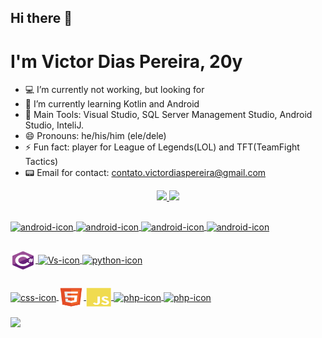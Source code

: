 ## Hi there 👋
# I'm Victor Dias Pereira, 20y
* 💻 I’m currently not working, but looking for
* 🌱 I’m currently learning Kotlin and Android
* 🎒 Main Tools: Visual Studio, SQL Server Management Studio, Android Studio, InteliJ.
* 😄 Pronouns: he/his/him (ele/dele)
* ⚡ Fun fact: player for League of Legends(LOL) and TFT(TeamFight Tactics)
* 📟 Email for contact: contato.victordiaspereira@gmail.com
<div align="center">
  <a href="https://github.com/vdias25">
  <img height="150em" src="https://github-readme-stats.vercel.app/api?username=vdias25&show_icons=true&theme=prussian&include_all_commits=true&count_private=true"/>
  <img height="150em" src="https://github-readme-stats.vercel.app/api/top-langs/?username=vdias25&layout=compact&langs_count=7&theme=prussian"/>
</div>

##
  
<div style="display: inline_block">
    <img align="center" alt="android-icon" height="30" width="40" src="https://cdn.jsdelivr.net/gh/devicons/devicon/icons/android/android-original.svg">
    <img align="center" alt="android-icon" height="30" width="40" src="https://cdn.jsdelivr.net/gh/devicons/devicon/icons/kotlin/kotlin-original.svg">
    <img align="center" alt="android-icon" height="30" width="40" src="https://cdn.jsdelivr.net/gh/devicons/devicon/icons/java/java-original.svg">
    <img align="center" alt="android-icon" height="30" width="40" src="https://cdn.jsdelivr.net/gh/devicons/devicon/icons/flutter/flutter-original.svg">
</div>
  
  ##
  
<div style="display: inline_block">
  <img align="center" alt="Csharp-icon" height="30" width="40" src="https://raw.githubusercontent.com/devicons/devicon/master/icons/csharp/csharp-original.svg">
  <img align="center" alt="Vs-icon" height="30" width="40" src="https://cdn.jsdelivr.net/gh/devicons/devicon/icons/java/java-original.svg">
  <img align="center" alt="python-icon" height="30" width="40" src="https://cdn.jsdelivr.net/gh/devicons/devicon/icons/python/python-original.svg">
</div>
  
  ##
  
<div  style="display: inline_block">
  <img align="center" alt="css-icon" height="30" width="40" src="https://cdn.jsdelivr.net/gh/devicons/devicon/icons/css3/css3-original.svg">
  <img align="center" alt="HTML-icon" height="30" width="40" src="https://raw.githubusercontent.com/devicons/devicon/master/icons/html5/html5-original.svg">
  <img align="center" alt="Js-icon" height="30" width="40" src="https://raw.githubusercontent.com/devicons/devicon/master/icons/javascript/javascript-plain.svg">
  <img align="center" alt="php-icon" height="30" width="40" src="https://cdn.jsdelivr.net/gh/devicons/devicon/icons/php/php-original.svg">
  <img align="center" alt="php-icon" height="30" width="40" src="https://cdn.jsdelivr.net/gh/devicons/devicon/icons/react/react-original.svg">
</div>
  <br>
<div> 
  <a href="https://www.linkedin.com/in/victor-pereira-5584a3210/" target="_blank"><img src="https://img.shields.io/badge/-LinkedIn-%230077B5?style=forthebadge&logo=linkedin&logoColor=white" target="_blank"></a>  
</div>
